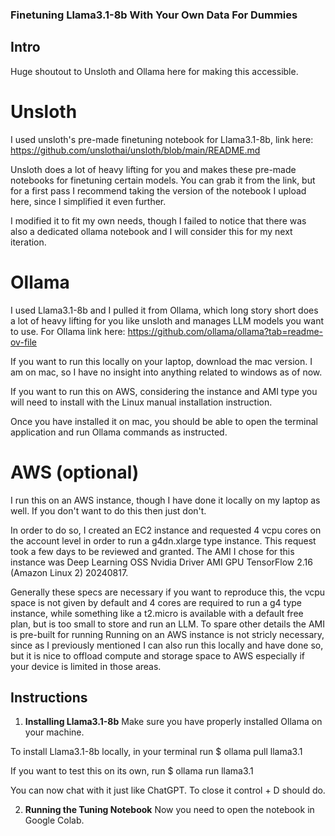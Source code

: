 ### Finetuning Llama3.1-8b With Your Own Data For Dummies 

## Intro

Huge shoutout to Unsloth and Ollama here for making this accessible.

# Unsloth

I used unsloth's pre-made finetuning notebook for Llama3.1-8b, link here:
https://github.com/unslothai/unsloth/blob/main/README.md

Unsloth does a lot of heavy lifting for you and makes these pre-made notebooks for finetuning certain models. You can grab it from the link, but for a first pass I recommend taking the version of the notebook I upload here, since I simplified it even further.

I modified it to fit my own needs, though I failed to notice that there was also a dedicated ollama notebook and I will consider this for my next iteration.

# Ollama 
I used Llama3.1-8b and I pulled it from Ollama, which long story short does a lot of heavy lifting for you like unsloth and manages LLM models you want to use.
For Ollama link here: 
https://github.com/ollama/ollama?tab=readme-ov-file

If you want to run this locally on your laptop, download the mac version. I am on mac, so I have no insight into anything related to windows as of now.

If you want to run this on AWS, considering the instance and AMI type you will need to install with the Linux manual installation instruction.

Once you have installed it on mac, you should be able to open the terminal application and run Ollama commands as instructed. 

# AWS (optional)
I run this on an AWS instance, though I have done it locally on my laptop as well. If you don't want to do this then just don't.

In order to do so, I created an EC2 instance and requested 4 vcpu cores on the account level in order to run a g4dn.xlarge type instance. This request took a few days to be reviewed and granted. 
The AMI I chose for this instance was Deep Learning OSS Nvidia Driver AMI GPU TensorFlow 2.16 (Amazon Linux 2) 20240817. 

Generally these specs are necessary if you want to reproduce this, the vcpu space is not given by default and 4 cores are required to run a g4 type instance, while something like a t2.micro is available with a default free plan, but is too small to store and run an LLM. To spare other details the AMI is pre-built for running Running on an AWS instance is not stricly necessary, since as I previously mentioned I can also run this locally and have done so, but it is nice to offload compute and storage space to AWS especially if your device is limited in those areas.

## Instructions

1. **Installing Llama3.1-8b**
Make sure you have properly installed Ollama on your machine. 

To install Llama3.1-8b locally, in your terminal run $ ollama pull llama3.1 

If you want to test this on its own, run $ ollama run llama3.1

You can now chat with it just like ChatGPT. To close it control + D should do.

2. **Running the Tuning Notebook**
Now you need to open the notebook in Google Colab. 












